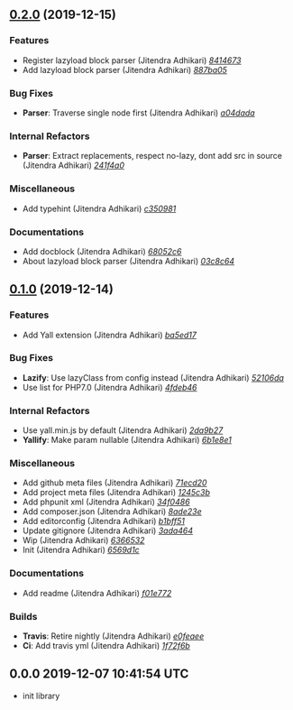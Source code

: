 ## [0.2.0](https://github.com/adhocore/twig-yall/releases/tag/0.2.0) (2019-12-15)

### Features
- Register lazyload block parser (Jitendra Adhikari) [_8414673_](https://github.com/adhocore/twig-yall/commit/8414673)
- Add lazyload block parser (Jitendra Adhikari) [_887ba05_](https://github.com/adhocore/twig-yall/commit/887ba05)

### Bug Fixes
- **Parser**: Traverse single node first (Jitendra Adhikari) [_a04dada_](https://github.com/adhocore/twig-yall/commit/a04dada)

### Internal Refactors
- **Parser**: Extract replacements, respect no-lazy, dont add src in source (Jitendra Adhikari) [_241f4a0_](https://github.com/adhocore/twig-yall/commit/241f4a0)

### Miscellaneous
- Add typehint (Jitendra Adhikari) [_c350981_](https://github.com/adhocore/twig-yall/commit/c350981)

### Documentations
- Add docblock (Jitendra Adhikari) [_68052c6_](https://github.com/adhocore/twig-yall/commit/68052c6)
- About lazyload block parser (Jitendra Adhikari) [_03c8c64_](https://github.com/adhocore/twig-yall/commit/03c8c64)


## [0.1.0](https://github.com/adhocore/twig-yall/releases/tag/0.1.0) (2019-12-14)

### Features
- Add Yall extension (Jitendra Adhikari) [_ba5ed17_](https://github.com/adhocore/twig-yall/commit/ba5ed17)

### Bug Fixes
- **Lazify**: Use lazyClass from config instead (Jitendra Adhikari) [_52106da_](https://github.com/adhocore/twig-yall/commit/52106da)
- Use list for PHP7.0 (Jitendra Adhikari) [_4fdeb46_](https://github.com/adhocore/twig-yall/commit/4fdeb46)

### Internal Refactors
- Use yall.min.js by default (Jitendra Adhikari) [_2da9b27_](https://github.com/adhocore/twig-yall/commit/2da9b27)
- **Yallify**: Make param nullable (Jitendra Adhikari) [_6b1e8e1_](https://github.com/adhocore/twig-yall/commit/6b1e8e1)

### Miscellaneous
- Add github meta files (Jitendra Adhikari) [_71ecd20_](https://github.com/adhocore/twig-yall/commit/71ecd20)
- Add project meta files (Jitendra Adhikari) [_1245c3b_](https://github.com/adhocore/twig-yall/commit/1245c3b)
- Add phpunit xml (Jitendra Adhikari) [_34f0486_](https://github.com/adhocore/twig-yall/commit/34f0486)
- Add composer.json (Jitendra Adhikari) [_8ade23e_](https://github.com/adhocore/twig-yall/commit/8ade23e)
- Add editorconfig (Jitendra Adhikari) [_b1bff51_](https://github.com/adhocore/twig-yall/commit/b1bff51)
- Update gitignore (Jitendra Adhikari) [_3ada464_](https://github.com/adhocore/twig-yall/commit/3ada464)
- Wip (Jitendra Adhikari) [_6366532_](https://github.com/adhocore/twig-yall/commit/6366532)
- Init (Jitendra Adhikari) [_6569d1c_](https://github.com/adhocore/twig-yall/commit/6569d1c)

### Documentations
- Add readme (Jitendra Adhikari) [_f01e772_](https://github.com/adhocore/twig-yall/commit/f01e772)

### Builds
- **Travis**: Retire nightly (Jitendra Adhikari) [_e0feaee_](https://github.com/adhocore/twig-yall/commit/e0feaee)
- **Ci**: Add travis yml (Jitendra Adhikari) [_1f72f6b_](https://github.com/adhocore/twig-yall/commit/1f72f6b)


## 0.0.0 2019-12-07 10:41:54 UTC

- init library
